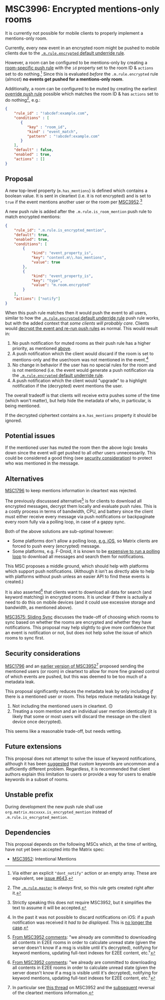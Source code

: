 # MSC3996: Encrypted mentions-only rooms

It is currently not possible for mobile clients to properly implement a mentions-only
room.

Currently, every new event in an encrypted room might be pushed to mobile clients
due to the [`.m.rule.encrypted` default underride rule](https://spec.matrix.org/v1.6/client-server-api/#default-underride-rules).

However, a room can be configured to be mentions-only by creating a
[room-specific push rule](https://spec.matrix.org/v1.6/client-server-api/#push-rules)
with the `id` property set to the room ID & `actions` set to do nothing.[^1] Since
this is evaluated *before* the `.m.rule.encrypted` rule (almost)
**no events get pushed for a mentions-only room**.

Additionally, a room can be configured to be muted by creating the earliest
[override push rule](https://spec.matrix.org/v1.6/client-server-api/#push-rules)
possible which matches the room ID & has `actions` set to do nothing[^2], e.g.:

```json
{
    "rule_id" : "!abcdef:example.com",
    "conditions" : [
       {
          "key" : "room_id",
          "kind" : "event_match",
          "pattern" : "!abcdef:example.com"
       }
    ],
    "default" : false,
    "enabled" : true,
    "actions" : []
}
```

## Proposal

A new top-level property (`m.has_mentions`) is defined which contains a boolean
value. It is sent in cleartext (i.e. it is not encrypted) and is set to `true` if
the event mentions another user or the room per
[MSC3952](https://github.com/matrix-org/matrix-spec-proposals/pull/3952).[^3]

A new push rule is added after the `.m.rule.is_room_mention` push rule to match
encrypted mentions:

```json
{
    "rule_id": ".m.rule.is_encrypted_mention",
    "default": true,
    "enabled": true,
    "conditions": [
        {
            "kind": "event_property_is",
            "key": "content.m\\.has_mentions",
            "value": true
        },
        {
            "kind": "event_property_is",
            "key": "type",
            "value": "m.room.encrypted"
        }
    ],
    "actions": ["notify"]
}
```

When this push rule matches then it would push the event to all users, similar to
how the [`.m.rule.encrypted` default underride rule](https://spec.matrix.org/v1.6/client-server-api/#default-underride-rules)
push rule works, but with the added context that *some clients will probably care*.
Clients would [decrypt the event and re-run push rules](https://spec.matrix.org/unstable/client-server-api/#receiving-notifications)
as normal. This would result in:

1. No push notification for muted rooms as their push rule has a higher priority,
   as mentioned [above](#encrypted-mentions-only-rooms).
2. A push notification which the client would discard if the room is set to
   mentions-only and the user/room was not mentioned in the event.[^4]
3. No change in behavior if the user has no special rules for the room and is not
   mentioned (i.e. the event would generate a push notification via the
   [`.m.rule.encrypted` default underride rule](https://spec.matrix.org/v1.6/client-server-api/#default-underride-rules).
4. A push notification which the client would "upgrade" to a highlight notification
   if the (decrypted) event mentions the user.

The overall tradeoff is that clients will receive extra pushes some of the time
(which won't matter), but help hide the metadata of who, in particular, is being
mentioned.

If the decrypted ciphertext contains a `m.has_mentions` property it should be ignored.

## Potential issues

If the mentioned user has muted the room then the above logic breaks down since the
event will get pushed to all *other* users unnecessarily. This could be considered
a good thing (see [security consideration](#security-considerations)) to protect
who was mentioned in the message.

## Alternatives

[MSC1796](https://github.com/matrix-org/matrix-spec-proposals/pull/1796) to keep
mentions information in cleartext was rejected.

The previously discusssed alternative[^5] is for clients to download all encrypted
messages, decrypt them locally and evaluate push rules. This is a costly process
in terms of bandwidth, CPU, and battery since the client must either receive every
message via push notifications or backpaginate every room fully via a polling loop,
in case of a gappy sync.

Both of the above solutions are sub-optimal however:

* Some platforms don't allow a polling loop,
  [e.g. iOS](https://github.com/matrix-org/matrix-spec-proposals/pull/3952#discussion_r1065004790),
  so Matrix clients are forced to push every (encrypted) message.
* Some platforms, e.g. F-Droid, it is known to be
  [expensive to run a polling loop](https://github.com/vector-im/element-android/issues/2055)
  to download all messages and search them for notifications.

This MSC proposes a middle ground, which should help with platforms which support
push notifications. (Although it isn't as directly able to help with platforms
without push unless an easier API to find these events is created.)

It is also asserted[^5] that clients want to download all data for search (and
keyword matching) in encrypted rooms. It is unclear if there is actually a need
to do this on mobile devices (and it could use excessive storage and bandwidth,
as mentioned above).

[MSC3575: Sliding Sync](https://github.com/matrix-org/matrix-spec-proposals/blob/kegan/sync-v3/proposals/3575-sync.md#e2ee-handling)
discusses the trade-off of choosing which rooms to sync based on whether the rooms
are encrypted and whether they have notifications. This proposal may help slightly
to give more confidence that an event is notification or not, but does not help
solve the issue of which rooms to sync first.

## Security considerations

[MSC1796](https://github.com/matrix-org/matrix-spec-proposals/pull/1796) and an
[earlier version of MSC3952](https://github.com/matrix-org/matrix-spec-proposals/blob/86bf972c2c8ef04dc849ada5bbcb986ac990a7a3/proposals/3952-intentional-mentions.md)[^6]
proposed sending the mentioned users (or room) in cleartext to allow for more
fine grained control of which events are pushed, but this was deemed to be too
much of a metadata leak.

This proposal significantly reduces the metadata leak by only including *if* there
is a mentioned user or room. This helps reduce metadata leakage by:

1. Not including the mentioned users in cleartext. 🙃
2. Treating a room mention and an individual user mention identically (it is
   likely that some or most users will discard the message on the client device
   once decrypted).

This seems like a reasonable trade-off, but needs vetting.

## Future extensions

This proposal does not attempt to solve the issue of keyword notifications,
although it has been [suggested](https://github.com/matrix-org/matrix-spec-proposals/blob/matthew/msc1796/proposals/1796-e2e-notifications.md#better-handling-of-custom-keyword-notifications)
that custom keywords are uncommon and a sufficiently different problem. Regardless,
it is recommended that client authors explain this limitation to users or provide
a way for users to enable keywords in a subset of rooms.

## Unstable prefix

During development the new push rule shall use `org.matrix.mscxxxx.is_encrypted_mention`
instead of `.m.rule.is_encrypted_mention`.

## Dependencies

This proposal depends on the following MSCs which, at the time of writing, have
not yet been accepted into the Matrix spec:

* [MSC3952](https://github.com/matrix-org/matrix-spec-proposals/pull/3952): Intentional Mentions


[^1]: Via either an explicit `"dont_notify"` action or an empty array. These are
equivalent, see [issue #643](https://github.com/matrix-org/matrix-spec/issues/643).

[^2]: The [`.m.rule.master`](https://spec.matrix.org/v1.6/client-server-api/#default-override-rules)
is *always* first, so this rule gets created right after it.

[^3]: Strictly speaking this does not require MSC3952, but it simplifies the text
to assume it will be accepted.

[^4]: In the past it was not possible to discard notifications on iOS: if a push
notification was received it *had to be displayed*. This is [no longer the case](https://developer.apple.com/documentation/bundleresources/entitlements/com_apple_developer_usernotifications_filtering).

[^5]: [From MSC3952 comments](https://github.com/matrix-org/matrix-spec-proposals/pull/3952#discussion_r1113525021):
"we already are committed to downloading all contents in E2EE rooms in order to
calculate unread state (given the server doesn't know if a msg is visible until
it's decrypted), notifying for keyword mentions, updating full-text indexes for
E2EE content, etc."

[^6]: In particular see [this thread](https://github.com/matrix-org/matrix-spec-proposals/pull/3952#discussion_r1112154200)
on MSC3952 and the [subsequent](https://github.com/matrix-org/matrix-spec-proposals/commit/f0a1f6ad184788814c45d58370248b8052142171)
reversal of the cleartext mentions information.
